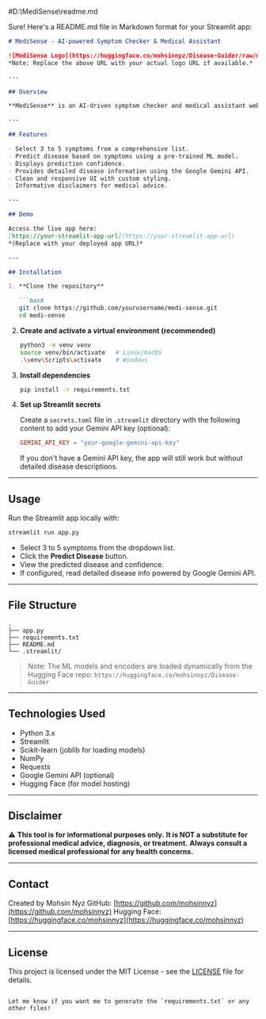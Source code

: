 #D:\MediSense\readme.md

Sure! Here's a README.md file in Markdown format for your Streamlit app:

````markdown
# MediSense - AI-powered Symptom Checker & Medical Assistant

![MediSense Logo](https://huggingface.co/mohsinnyz/Disease-Guider/raw/main/logo.png)  
*Note: Replace the above URL with your actual logo URL if available.*

---

## Overview

**MediSense** is an AI-driven symptom checker and medical assistant web app built with Streamlit. It allows users to select symptoms and predicts the most probable disease using a trained machine learning model. The app also integrates with Google Gemini API (if an API key is provided) to provide concise, medically accurate information about the predicted disease, including next steps, home remedies, and urgent care advice.

---

## Features

- Select 3 to 5 symptoms from a comprehensive list.
- Predict disease based on symptoms using a pre-trained ML model.
- Displays prediction confidence.
- Provides detailed disease information using the Google Gemini API.
- Clean and responsive UI with custom styling.
- Informative disclaimers for medical advice.

---

## Demo

Access the live app here:  
[https://your-streamlit-app-url](https://your-streamlit-app-url)  
*(Replace with your deployed app URL)*

---

## Installation

1. **Clone the repository**

   ```bash
   git clone https://github.com/yourusername/medi-sense.git
   cd medi-sense
````

2. **Create and activate a virtual environment (recommended)**

   ```bash
   python3 -m venv venv
   source venv/bin/activate   # Linux/macOS
   .\venv\Scripts\activate    # Windows
   ```

3. **Install dependencies**

   ```bash
   pip install -r requirements.txt
   ```

4. **Set up Streamlit secrets**

   Create a `secrets.toml` file in `.streamlit` directory with the following content to add your Gemini API key (optional):

   ```toml
   GEMINI_API_KEY = "your-google-gemini-api-key"
   ```

   If you don't have a Gemini API key, the app will still work but without detailed disease descriptions.

---

## Usage

Run the Streamlit app locally with:

```bash
streamlit run app.py
```

* Select 3 to 5 symptoms from the dropdown list.
* Click the **Predict Disease** button.
* View the predicted disease and confidence.
* If configured, read detailed disease info powered by Google Gemini API.

---

## File Structure

```
.
├── app.py            
├── requirements.txt      
├── README.md              
└── .streamlit/            
```

> Note: The ML models and encoders are loaded dynamically from the Hugging Face repo:
> `https://huggingface.co/mohsinnyz/Disease-Guider`

---

## Technologies Used

* Python 3.x
* Streamlit
* Scikit-learn (joblib for loading models)
* NumPy
* Requests
* Google Gemini API (optional)
* Hugging Face (for model hosting)

---

## Disclaimer

⚠️ **This tool is for informational purposes only.**
**It is NOT a substitute for professional medical advice, diagnosis, or treatment.**
**Always consult a licensed medical professional for any health concerns.**

---

## Contact

Created by Mohsin Nyz
GitHub: [https://github.com/mohsinnyz](https://github.com/mohsinnyz)
Hugging Face: [https://huggingface.co/mohsinnyz](https://huggingface.co/mohsinnyz)

---

## License

This project is licensed under the MIT License - see the [LICENSE](LICENSE) file for details.

```

Let me know if you want me to generate the `requirements.txt` or any other files!
```
